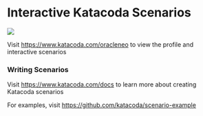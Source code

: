 # Interactive Katacoda Scenarios

[![](http://shields.katacoda.com/katacoda/oracleneo/count.svg)](https://www.katacoda.com/oracleneo "Get your profile on Katacoda.com")

Visit https://www.katacoda.com/oracleneo to view the profile and interactive scenarios

### Writing Scenarios
Visit https://www.katacoda.com/docs to learn more about creating Katacoda scenarios

For examples, visit https://github.com/katacoda/scenario-example
